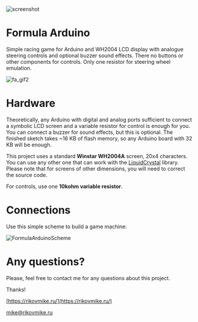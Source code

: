 ![screenshot](https://user-images.githubusercontent.com/32895646/131472930-fa562ab3-0102-4e1c-ab85-b0b49a422d69.png)

# Formula Arduino
Simple racing game for Arduino and WH2004 LCD display with analogue steering controls and optional buzzer sound effects. There no buttons or other components for controls. Only one resistor for steering wheel emulation.

![fa_gif2](https://user-images.githubusercontent.com/32895646/131472952-5126ce3b-271d-4012-9911-aab0b0fed8c0.gif)

# Hardware
Theoretically, any Arduino with digital and analog ports sufficient to connect a symbolic LCD screen and a variable resistor for control is enough for you. You can connect a buzzer for sound effects, but this is optional.
The finished sketch takes ~16 KB of flash memory, so any Arduino board with 32 KB will be enough.

This project uses a standard **Winstar WH2004A** screen, 20x4 characters. You can use any other one that can work with the [LiquidCrystal](https://www.arduino.cc/en/Reference/LiquidCrystal) library. Please note that for screens of other dimensions, you will need to correct the source code.

For controls, use one **10kohm variable resistor**. 

# Connections
Use this simple scheme to build a game machine:

![FormulaArduinoScheme](https://user-images.githubusercontent.com/32895646/131463721-aac58252-73eb-4bbb-8e03-b4c0f70f7468.png)


# Any questions?
Please, feel free to contact me for any questions about this project. 

Thanks!

[https://rikovmike.ru/](https://rikovmike.ru/)

mike@rikovmike.ru
